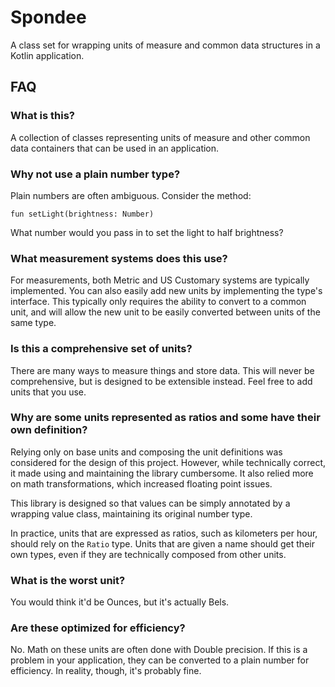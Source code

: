 Spondee
=======

A class set for wrapping units of measure and common data structures in
a Kotlin application.

FAQ
---

### What is this?
A collection of classes representing units of measure and other common
data containers that can be used in an application.

### Why not use a plain number type?
Plain numbers are often ambiguous. Consider the method:

    fun setLight(brightness: Number)

What number would you pass in to set the light to half brightness?

### What measurement systems does this use?
For measurements, both Metric and US Customary systems are typically
implemented. You can also easily add new units by implementing the
type's interface. This typically only requires the ability to convert
to a common unit, and will allow the new unit to be easily converted
between units of the same type.

### Is this a comprehensive set of units?
There are many ways to measure things and store data.
This will never be comprehensive, but is designed to be extensible instead.
Feel free to add units that you use.

### Why are some units represented as ratios and some have their own definition?
Relying only on base units and composing the unit definitions was
considered for the design of this project. However, while technically correct,
it made using and maintaining the library cumbersome. It also relied more on
math transformations, which increased floating point issues.

This library is designed so that values can be simply annotated by a wrapping
value class, maintaining its original number type.

In practice, units that are expressed as ratios, such as kilometers per hour,
should rely on the `Ratio` type. Units that are given a name should get their
own types, even if they are technically composed from other units.

### What is the worst unit?
You would think it'd be Ounces, but it's actually Bels.

### Are these optimized for efficiency?
No. Math on these units are often done with Double precision. If this is
a problem in your application, they can be converted to a plain number for
efficiency. In reality, though, it's probably fine.
